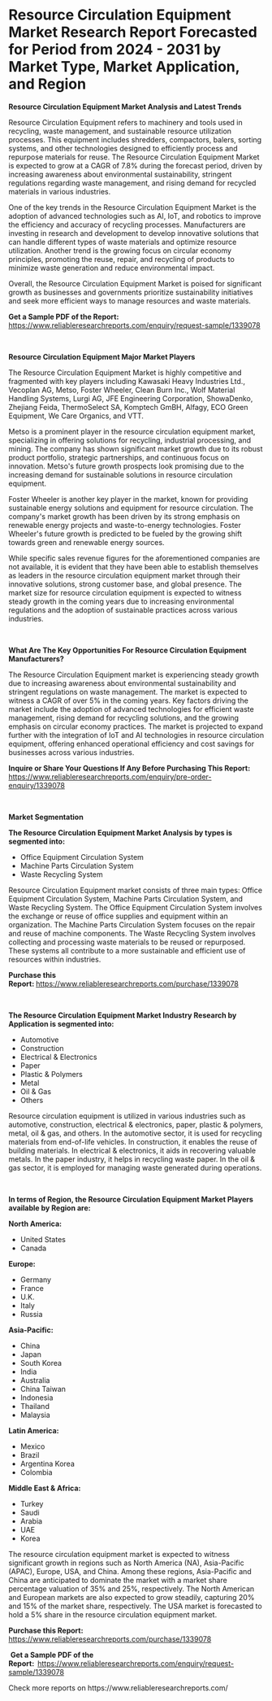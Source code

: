 <p><h1>Resource Circulation Equipment Market Research Report Forecasted for Period from 2024 -  2031 by Market Type, Market Application, and Region</h1></p><p><strong>Resource Circulation Equipment Market Analysis and Latest Trends</strong></p>
<p><p>Resource Circulation Equipment refers to machinery and tools used in recycling, waste management, and sustainable resource utilization processes. This equipment includes shredders, compactors, balers, sorting systems, and other technologies designed to efficiently process and repurpose materials for reuse. The Resource Circulation Equipment Market is expected to grow at a CAGR of 7.8% during the forecast period, driven by increasing awareness about environmental sustainability, stringent regulations regarding waste management, and rising demand for recycled materials in various industries.</p><p>One of the key trends in the Resource Circulation Equipment Market is the adoption of advanced technologies such as AI, IoT, and robotics to improve the efficiency and accuracy of recycling processes. Manufacturers are investing in research and development to develop innovative solutions that can handle different types of waste materials and optimize resource utilization. Another trend is the growing focus on circular economy principles, promoting the reuse, repair, and recycling of products to minimize waste generation and reduce environmental impact.</p><p>Overall, the Resource Circulation Equipment Market is poised for significant growth as businesses and governments prioritize sustainability initiatives and seek more efficient ways to manage resources and waste materials.</p></p>
<p><strong>Get a Sample PDF of the Report:&nbsp;</strong> <a href="https://www.reliableresearchreports.com/enquiry/request-sample/1339078">https://www.reliableresearchreports.com/enquiry/request-sample/1339078</a></p>
<p>&nbsp;</p>
<p><strong>Resource Circulation Equipment Major Market Players</strong></p>
<p><p>The Resource Circulation Equipment Market is highly competitive and fragmented with key players including Kawasaki Heavy Industries Ltd., Vecoplan AG, Metso, Foster Wheeler, Clean Burn Inc., Wolf Material Handling Systems, Lurgi AG, JFE Engineering Corporation, ShowaDenko, Zhejiang Feida, ThermoSelect SA, Komptech GmBH, Alfagy, ECO Green Equipment, We Care Organics, and VTT.</p><p>Metso is a prominent player in the resource circulation equipment market, specializing in offering solutions for recycling, industrial processing, and mining. The company has shown significant market growth due to its robust product portfolio, strategic partnerships, and continuous focus on innovation. Metso's future growth prospects look promising due to the increasing demand for sustainable solutions in resource circulation equipment.</p><p>Foster Wheeler is another key player in the market, known for providing sustainable energy solutions and equipment for resource circulation. The company's market growth has been driven by its strong emphasis on renewable energy projects and waste-to-energy technologies. Foster Wheeler's future growth is predicted to be fueled by the growing shift towards green and renewable energy sources.</p><p>While specific sales revenue figures for the aforementioned companies are not available, it is evident that they have been able to establish themselves as leaders in the resource circulation equipment market through their innovative solutions, strong customer base, and global presence. The market size for resource circulation equipment is expected to witness steady growth in the coming years due to increasing environmental regulations and the adoption of sustainable practices across various industries.</p></p>
<p>&nbsp;</p>
<p><strong>What Are The Key Opportunities For Resource Circulation Equipment Manufacturers?</strong></p>
<p><p>The Resource Circulation Equipment market is experiencing steady growth due to increasing awareness about environmental sustainability and stringent regulations on waste management. The market is expected to witness a CAGR of over 5% in the coming years. Key factors driving the market include the adoption of advanced technologies for efficient waste management, rising demand for recycling solutions, and the growing emphasis on circular economy practices. The market is projected to expand further with the integration of IoT and AI technologies in resource circulation equipment, offering enhanced operational efficiency and cost savings for businesses across various industries.</p></p>
<p><strong>Inquire or Share Your Questions If Any Before Purchasing This Report:</strong> <a href="https://www.reliableresearchreports.com/enquiry/pre-order-enquiry/1339078">https://www.reliableresearchreports.com/enquiry/pre-order-enquiry/1339078</a></p>
<p>&nbsp;</p>
<p><strong>Market Segmentation</strong></p>
<p><strong>The Resource Circulation Equipment Market Analysis by types is segmented into:</strong></p>
<p><ul><li>Office Equipment Circulation System</li><li>Machine Parts Circulation System</li><li>Waste Recycling System</li></ul></p>
<p><p>Resource Circulation Equipment market consists of three main types: Office Equipment Circulation System, Machine Parts Circulation System, and Waste Recycling System. The Office Equipment Circulation System involves the exchange or reuse of office supplies and equipment within an organization. The Machine Parts Circulation System focuses on the repair and reuse of machine components. The Waste Recycling System involves collecting and processing waste materials to be reused or repurposed. These systems all contribute to a more sustainable and efficient use of resources within industries.</p></p>
<p><strong>Purchase this Report:&nbsp;</strong><a href="https://www.reliableresearchreports.com/purchase/1339078">https://www.reliableresearchreports.com/purchase/1339078</a></p>
<p>&nbsp;</p>
<p><strong>The Resource Circulation Equipment Market Industry Research by Application is segmented into:</strong></p>
<p><ul><li>Automotive</li><li>Construction</li><li>Electrical & Electronics</li><li>Paper</li><li>Plastic & Polymers</li><li>Metal</li><li>Oil & Gas</li><li>Others</li></ul></p>
<p><p>Resource circulation equipment is utilized in various industries such as automotive, construction, electrical & electronics, paper, plastic & polymers, metal, oil & gas, and others. In the automotive sector, it is used for recycling materials from end-of-life vehicles. In construction, it enables the reuse of building materials. In electrical & electronics, it aids in recovering valuable metals. In the paper industry, it helps in recycling waste paper. In the oil & gas sector, it is employed for managing waste generated during operations.</p></p>
<p>&nbsp;</p>
<p><strong>In terms of Region, the Resource Circulation Equipment Market Players available by Region are:</strong></p>
<p>
    <p> <strong> North America: </strong>
        <ul>
            <li>United States</li>
            <li>Canada</li>
        </ul>
        </p> 
    <p> <strong> Europe: </strong>
        <ul>
            <li>Germany</li>
            <li>France</li>
            <li>U.K.</li>
            <li>Italy</li>
            <li>Russia</li>
        </ul>
        </p> 
    <p> <strong> Asia-Pacific: </strong>
        <ul>
            <li>China</li>
            <li>Japan</li>
            <li>South Korea</li>
            <li>India</li>
            <li>Australia</li>
            <li>China Taiwan</li>
            <li>Indonesia</li>
            <li>Thailand</li>
            <li>Malaysia</li>
        </ul>
        </p> 
    <p> <strong> Latin America: </strong>
        <ul>
            <li>Mexico</li>
            <li>Brazil</li>
            <li>Argentina Korea</li>
            <li>Colombia</li>
        </ul>
        </p> 
    <p> <strong> Middle East & Africa: </strong>
        <ul>
            <li>Turkey</li>
            <li>Saudi</li>
            <li>Arabia</li>
            <li>UAE</li>
            <li>Korea</li>
        </ul>
    </p>
    </p>
<p><p>The resource circulation equipment market is expected to witness significant growth in regions such as North America (NA), Asia-Pacific (APAC), Europe, USA, and China. Among these regions, Asia-Pacific and China are anticipated to dominate the market with a market share percentage valuation of 35% and 25%, respectively. The North American and European markets are also expected to grow steadily, capturing 20% and 15% of the market share, respectively. The USA market is forecasted to hold a 5% share in the resource circulation equipment market.</p></p>
<p><strong>Purchase this Report: </strong><a href="https://www.reliableresearchreports.com/purchase/1339078">https://www.reliableresearchreports.com/purchase/1339078</a></p>
<p>&nbsp;<strong>Get a Sample PDF of the Report:&nbsp;&nbsp;</strong><a href="https://www.reliableresearchreports.com/enquiry/request-sample/1339078">https://www.reliableresearchreports.com/enquiry/request-sample/1339078</a></p>
<p><strong></strong></p>
<p>Check more reports on https://www.reliableresearchreports.com/</p>
